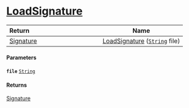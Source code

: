 # [LoadSignature](./ImageLoader--LoadSignature.md)



| Return&nbsp; &nbsp; &nbsp; &nbsp; &nbsp; &nbsp; &nbsp; &nbsp; &nbsp; &nbsp; &nbsp; &nbsp; &nbsp; &nbsp; &nbsp; &nbsp; &nbsp; &nbsp; &nbsp; &nbsp; &nbsp; | Name | 
| --- | --- | 
| [Signature](./../../Signature.md) | [LoadSignature](./ImageLoader--LoadSignature.md) ([`String`](https://docs.microsoft.com/en-us/dotnet/api/System.String) file) | 


#### Parameters
**`file`**  [`String`](https://docs.microsoft.com/en-us/dotnet/api/System.String)<br>
#### Returns
[Signature](./../../Signature.md)<br>

